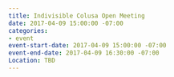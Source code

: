 ```yaml
---
title: Indivisible Colusa Open Meeting
date: 2017-04-09 15:00:00 -07:00
categories:
- event
event-start-date: 2017-04-09 15:00:00 -07:00
event-end-date: 2017-04-09 16:30:00 -07:00
Location: TBD
---
```


